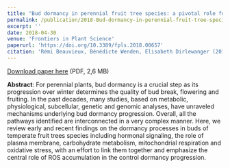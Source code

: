 ```yaml
---
title: "Bud dormancy in perennial fruit tree species: a pivotal role for oxidative cues"
permalink: /publication/2018-Bud-dormancy-in-perennial-fruit-tree-species-a-pivotal-role-for-oxidative-cues
excerpt: ''
date: 2018-04-30
venue: 'Frontiers in Plant Science'
paperurl: 'https://doi.org/10.3389/fpls.2018.00657'
citation: 'Rémi Beauvieux, Bénédicte Wenden, Elisabeth Dirlewanger (2018), "Bud dormancy in perennial fruit tree species: a pivotal role for oxidative cues", <i>Frontiers in Plant Science</i>, in press'
---
```

<i class="ai ai-open-access"></i> [Download paper here]() (PDF, 2,6 MB)

**Abstract**: For perennial plants, bud dormancy is a crucial step as its progression over winter determines the quality of bud break, flowering and fruiting. In the past decades, many studies, based on metabolic, physiological, subcellular, genetic and genomic analyses, have unraveled mechanisms underlying bud dormancy progression. Overall, all the pathways identified are interconnected in a very complex manner. Here, we review early and recent findings on the dormancy processes in buds of temperate fruit trees species including hormonal signaling, the role of plasma membrane, carbohydrate metabolism, mitochondrial respiration and oxidative stress, with an effort to link them together and emphasize the central role of ROS accumulation in the control dormancy progression.

<!-- <img src='/bwenden/images/Branching-pattern.png' /> -->
